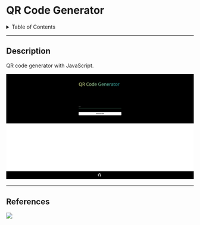 # QR Code Generator

<details>
<summary> Table of Contents</summary>

- [Description](#description)
- [References](#references)

</details>

---
## Description
QR code generator with JavaScript.

![Demo](doc/demo.gif)

---
## References
[<img class="reference-icon" src="https://cdn.jsdelivr.net/npm/simple-icons@6.12.0/icons/github.svg" width="35px">](https://github.com/davidshimjs/qrcodejs)